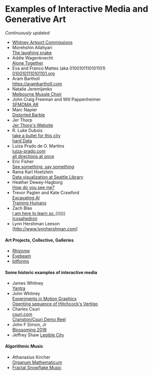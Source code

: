 # Examples of Interactive Media and Generative Art
*Continuously updated*

- [Whitney Artport Commissions](https://whitney.org/artport/commissions)
- Morehshin Allahyari  
  [The laughing snake](https://whitney.org/artport-commissions/laughing-snake/index.html)
- Addie Wagenknecht  
  [Alone Together](http://www.placesiveneverbeen.com/details/alonetogether)
- Eva and Franco Mattes (aka 0100101110101101)  
  [0100101110101101.org](http://0100101110101101.org)
- Aram Bartholl  
  https://arambartholl.com
- Natalie Jeremijenko  
  [Melbourne Mussle Choir](http://www.carbonarts.org/projects/melbourne-mussel-choir/)
- John Craig Freeman and Will Pappenheimer  
  [SFMOMA AR](https://johncraigfreeman.wordpress.com/2013/05/28/sfmoma-ar/)
- Marc Napier  
  [Distorted Barbie](http://potatoland.org)
- Jer Thorp  
  [Jer Thorp's Website](http://blog.blprnt.com)
- R. Luke Dubois  
  [take a bullet for this city](https://vimeo.com/110217245)\
  [hard Data](https://vimeo.com/135763038)
- Luiza Prado de O. Martins  
  [luiza-prado.com](https://www.luiza-prado.com)\
  [all directions at once](http://alldirectionsatonce.schloss-post.com)
- Eric Fisher  
  [See something, say something](https://www.flickr.com/photos/walkingsf/sets/72157627140310742/ )
- Rama Karl Hoetzlein  
  [Data visualization at Seattle Library](http://ramakarl.com/spl/)
- Heather Dewey-Hagborg  
  [How do you see me?](http://deweyhagborg.com/projects/how-do-you-see-me)
- Trevor Paglen and Kate Crawford  
  [Excavating AI](https://www.excavating.ai)  
  [Training Humans](http://www.fondazioneprada.org/project/training-humans/?lang=en)
- Zach Blas  
  [I am here to learn so :))))))](http://www.zachblas.info/works/im-here-to-learn-so/)  
  [Icosahedron](http://www.zachblas.info/works/icosahedron/)
- Lynn Hershman Leeson  
  [http://www.lynnhershman.com]
  
#### Art Projects, Collective, Galleries
- [Rhizome](https://rhizome.org)
- [Eyebeam](https://www.eyebeam.org)
- [bitforms](https://bitforms.art/)

#### Some historic examples of interactive media
- James Whitney  
  [Yantra](https://youtu.be/nvWwlZSXaR0)  
- John Whitney  
  [Experiments in Motion Graphics](https://youtu.be/jIv-EcX9tUs)  
  [Openting sequence of Hitchcock's Vertigo](https://youtu.be/4CZfSc6nJ8U)  
- Charles Csuri  
  [csuri.com](http://www.csuri.com)  
  [Cranston/Csuri Demo Reel](https://youtu.be/ghNjMCHyu5w)
- John F Simon, Jr  
  [Blossoming 2018](http://www.numeral.com/artworks/artAppliances/2009/blossoming.php)
- Jeffrey Shaw
  [Legible City](https://www.jeffreyshawcompendium.com/portfolio/legible-city/)
  
#### Algorithmic Music
- Athanasius Kircher  
  [Organum Mathematicum](https://larkfall.wordpress.com/2014/06/06/kircher-schotts-computer-music-of-the-baroque/)
- [Fractal Snowflake Music](https://youtu.be/GVK5N7HQf8Y)
